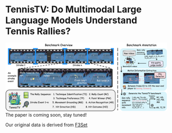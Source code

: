 # TennisTV: Do Multimodal Large Language Models Understand Tennis Rallies?
![](/benchmark_overview.png)
The paper is coming soon, stay tuned!

Our original data is derived from [F3Set](https://github.com/F3Set/F3Set)
